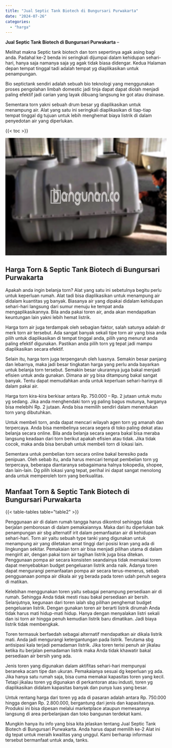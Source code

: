 ```yaml
---
title: "Jual Septic Tank Biotech di Bungursari Purwakarta"
date: "2024-07-26"
categories: 
  - "harga"
---
```


**Jual Septic Tank Biotech di Bungursari Purwakarta** –

Melihat makna Septic tank biotech dan torn sepertinya agak asing bagi anda. Padahal ke-2 benda ini seringkali dijumpai dalam kehidupan sehari-hari, hanya saja namanya saja yg agak tidak biasa didengar. Kedua Halaman depan tempat tinggal tadi adalah tempat yg diaplikasikan untuk penampungan.

Bio septictank sendiri adalah sebuah bio teknologi yang menggunakan proses pengolahan limbah domestic jadi tinja dapat dapat diolah menjadi paling efektif jadi carian yang layak dibuang langsung ke got atau drainase.

Sementara torn yakni sebuah drum besar yg diaplikasikan untuk menampung air. Alat yang satu ini seringkali diaplikasikan di tiap-tiap tempat tinggal dg tujuan untuk lebih menghemat biaya listrik di dalam penyedotan air yang diperlukan.

{{< toc >}}

![Jual Septic Tank Biotech di Bungursari Purwakarta](/images/jual-bio-septictank-33.png)

## Harga Torn & Septic Tank Biotech di Bungursari Purwakarta

Apakah anda ingin belanja torn? Alat yang satu ini sebetulnya begitu perlu untuk keperluan rumah. Alat tadi bisa diaplikasikan untuk menampung air didalam kuantitas yg banyak. Biasanya air yang dipakai didalam kehidupan sehari-hari langsung dari sumur menuju ke tempat anda mengaplikasikannya. Bila anda pakai toren air, anda akan mendapatkan keuntungan lain yakni lebih hemat listrik.

Harga torn air juga terdampak oleh sebagian faktor, salah satunya adalah dr merk torn air tersebut. Ada sangat banyak sekali tipe torn air yang bisa anda pilih untuk diaplikasikan di tempat tinggal anda, pilih yang menurut anda paling efektif digunakan. Pastikan anda pilih torn yg tepat jadi mampu diaplikasikan secara efektif.

Selain itu, harga torn juga terpengaruh oleh luasnya. Semakin besar panjang dan lebarnya, maka jadi besar tingkatan harga yang perlu anda bayarkan untuk belanja torn tersebut. Semakin besar ukurannya juga bakal menjadi efisien untuk anda gunakan. Dimana air yg bisa ditampung bakal sangat banyak. Tentu dapat memudahkan anda untuk keperluan sehari-harinya di dalam pakai air.

Harga torn kira-kira berkisar antara Rp. 750.000 – Rp. 2 jutaan untuk mutu yg sedang. Jika anda menghendaki torn yg paling bagus mutunya, harganya bisa melebihi Rp. 2 jutaan. Anda bisa memilih sendiri dalam menentukan torn yang dibutuhkan.

Untuk membeli torn, anda dapat mencari wilayah agen torn yg amanah dan terpercaya. Anda bisa membelinya secara segera di toko paling dekat atau belanja secara online. Bila anda belanja secara segera bakal bisa meraba langsung keadaan dari torn berikut apakah efisien atau tidak. Jika tidak cocok, maka anda bisa berubah untuk membeli torn di lokasi lain.

Sementara untuk pembelian torn secara online bakal beresiko pada penipuan. Oleh sebab itu, anda harus mencari tempat pembelian torn yg terpercaya, beberapa diantaranya sebagaimana halnya tokopedia, shopee, dan lain-lain. Dg pilih lokasi yang tepat, perihal ini dapat sangat menolong anda untuk memperoleh torn yang berkualitas.

## Manfaat Torn & Septic Tank Biotech di Bungursari Purwakarta

{{< table-tables table="table2" >}}

Penggunaan air di dalam rumah tangga harus dikontrol sehingga tidak berjalan pemborosan di dalam pemakaiannya. Maka dari itu diperlukan bak penampungan air sbg alternatif irit dalam pemanfaatan air di kehidupan sehari-hari. Torn air yaitu sebuah type tanki yang digunakan untuk menampung air yang diletakan amat tinggi dari posisi kran yang ada di lingkungan sekitar. Pemakaian torn air bisa menjadi pilihan utama di dalam mengirit air, dengan pakai torn air tagihan listrik juga bisa ditekan. Penggunaan pompa air secara konsisten seandainya tidak memakai toren dapat menyebabkan budget pengeluaran listrik anda naik. Adanya toren dapat mengurangi pemanfaatan pompa air secara terus-menerus, sebab pengguanaan pompa air dikala air yg berada pada toren udah penuh segera di matikan.

Kelebihan menggunakan toren yaitu sebagai penampung persediaan air di rumah. Sehingga Anda tidak mesti risau bakal persediaan air bersih. Selanjutnya, kegunaan dari toren ialah sbg pilihan penghemat budget pengeluaran listrik. Dengan gunakan toren air berarti listrik dirumah Anda tidak harus mati hidup-mati hidup. Hanya dengan menyalakan listri sekali dan isi torn air hingga penuh kemudian listrik baru dimatikan. Jadi biaya listrik tidak membengkak.

Toren termasuk berfaedah sebagai alternatif mendapatkan air dikala listrik mati. Anda jadi mengurangi ketergantungan pada listrik. Terutama sbg antisipasi kala terjadi pemadaman listrik. Jika toren terisi penuh air jikalau ketika itu berjalan pemadaman listrik maka Anda tidak khawatir bakal persediaan air bersih yang ada.

Jenis toren yang digunakan dalam aktifitas sehari-hari mempunyai beraneka acam tipe dan ukuran. Pemakaianya sesuai dg keperluan yg ada. Jika hanya satu rumah saja, bisa cuma memakai kapasitas toren yang kecil. Tetapi jikalau toren yg digunakan di perkantoran atau industi, toren yg diaplikasikan didalam kapasitas banyak dan punya luas yang besar.

Untuk rentang harga dari toren yg ada di pasaran adalah antara Rp. 750.000 hingga dengan Rp. 2.800.000, bergantung dari jenis dan kapasitasnya. Produksi ini bisa dipesan melalui marketplace ataupun memesannya langsung di area perbelanjaan dan toko bangunan terdekat kami.

Mungkin hanya itu info yang bisa kita jelaskan tentang Jual Septic Tank Biotech di Bungursari Purwakarta. Anda harus dapat memilih ke-2 Alat ini dg tepat untuk meraih kwalitas yang unggul. Kami berharap informasi tersebut bermanfaat untuk anda, tanks.
